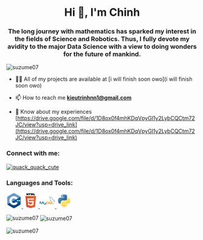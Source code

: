 <h1 align="center">Hi 👋, I'm Chinh</h1>
<h3 align="center">The long journey with mathematics has sparked my interest in the fields of Science and Robotics. Thus, I fully devote my avidity to the major Data Science with a view to doing wonders for the future of mankind.</h3>

<p align="left"> <img src="https://komarev.com/ghpvc/?username=suzume07&label=Profile%20views&color=0e75b6&style=flat" alt="suzume07" /> </p>

- 👨‍💻 All of my projects are available at [i will finish soon owo](i will finish soon owo)

- 📫 How to reach me **kieutrinhnn1@gmail.com**

- 📄 Know about my experiences [https://drive.google.com/file/d/1D8ox0f4mhKDqVpyGl1y2LybCQCtm72JC/view?usp=drive_link](https://drive.google.com/file/d/1D8ox0f4mhKDqVpyGl1y2LybCQCtm72JC/view?usp=drive_link)

<h3 align="left">Connect with me:</h3>
<p align="left">
<a href="https://instagram.com/quack_quack_cute" target="blank"><img align="center" src="https://raw.githubusercontent.com/rahuldkjain/github-profile-readme-generator/master/src/images/icons/Social/instagram.svg" alt="quack_quack_cute" height="30" width="40" /></a>
</p>

<h3 align="left">Languages and Tools:</h3>
<p align="left"> <a href="https://www.w3schools.com/cpp/" target="_blank" rel="noreferrer"> <img src="https://raw.githubusercontent.com/devicons/devicon/master/icons/cplusplus/cplusplus-original.svg" alt="cplusplus" width="40" height="40"/> </a> <a href="https://www.w3.org/html/" target="_blank" rel="noreferrer"> <img src="https://raw.githubusercontent.com/devicons/devicon/master/icons/html5/html5-original-wordmark.svg" alt="html5" width="40" height="40"/> </a> <a href="https://www.mysql.com/" target="_blank" rel="noreferrer"> <img src="https://raw.githubusercontent.com/devicons/devicon/master/icons/mysql/mysql-original-wordmark.svg" alt="mysql" width="40" height="40"/> </a> <a href="https://www.python.org" target="_blank" rel="noreferrer"> <img src="https://raw.githubusercontent.com/devicons/devicon/master/icons/python/python-original.svg" alt="python" width="40" height="40"/> </a> </p>

<p><img align="left" src="https://github-readme-stats.vercel.app/api/top-langs?username=suzume07&show_icons=true&locale=en&layout=compact" alt="suzume07" /></p>

<p>&nbsp;<img align="center" src="https://github-readme-stats.vercel.app/api?username=suzume07&show_icons=true&locale=en" alt="suzume07" /></p>

<p><img align="center" src="https://github-readme-streak-stats.herokuapp.com/?user=suzume07&" alt="suzume07" /></p>
